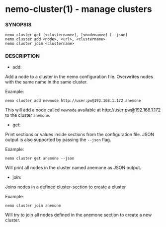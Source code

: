 nemo-cluster(1) - manage clusters
=================================

### SYNOPSIS

    nemo cluster get [<clustername>], [<nodename>] [--json]
    nemo cluster add <node>, <url>, <clustername>
    nemo cluster join <clustername>


### DESCRIPTION

 - add:

Add a node to a cluster in the nemo configuration file. Overwrites
nodes with the same name in the same cluster.

Example:

    nemo cluster add newnode http://user:pw@192.168.1.172 anemone

This will add a node called `newnode` available at
http://user:pw@192.168.1.172 to the cluster `anemone`.


 - get:

Print sections or values inside sections from the configuration file.
JSON output is also supported by passing the `--json` flag.


Example:

    nemo cluster get anemone --json

Will print all nodes in the cluster named anemone as JSON output.


 - join:

Joins nodes in a defined cluster-section to create a cluster


Example:

    nemo cluster join anemone

Will try to join all nodes defined in the anemone section to create a
new cluster.
